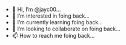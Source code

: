 - 👋 Hi, I’m @jayc00...
- 👀 I’m interested in foing back...
- 🌱 I’m currently learning foing back...
- 💞️ I’m looking to collaborate on foing back...
- 📫 How to reach me foing back...

<!---
jayc00/jayc00 is a ✨ special ✨ repository because its `README.md` (this file) appears on your GitHub profile.
You can click the Preview link to take a look at your changes.
--->
